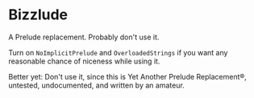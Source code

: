 Bizzlude
===============

A Prelude replacement.  Probably don't use it.

Turn on `NoImplicitPrelude` and `OverloadedStrings` if you want any reasonable chance of niceness while using it.

Better yet: Don't use it, since this is Yet Another Prelude Replacement®, untested, undocumented, and written by an amateur.

